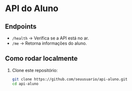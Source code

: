 # API do Aluno

## Endpoints
- `/health` → Verifica se a API está no ar.
- `/me` → Retorna informações do aluno.

## Como rodar localmente
1. Clone este repositório:
   ```bash
   git clone https://github.com/seuusuario/api-aluno.git
   cd api-aluno
